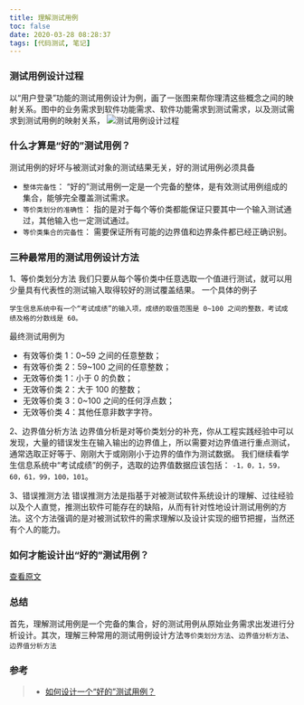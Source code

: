 ```yaml
---
title: 理解测试用例
toc: false
date: 2020-03-28 08:28:37
tags: [代码测试, 笔记]
---
```



### 测试用例设计过程
以“用户登录”功能的测试用例设计为例，画了一张图来帮你理清这些概念之间的映射关系。图中的业务需求到软件功能需求、软件功能需求到测试需求，以及测试需求到测试用例的映射关系，
![测试用例设计过程](https://static001.geekbang.org/resource/image/f1/f7/f1adcc92da9091037ccc022f29911ef7.png)


### 什么才算是“好的”测试用例？
测试用例的好坏与被测试对象的测试结果无关，好的测试用例必须具备
- `整体完备性`： “好的”测试用例一定是一个完备的整体，是有效测试用例组成的集合，能够完全覆盖测试需求。
- `等价类划分的准确性`： 指的是对于每个等价类都能保证只要其中一个输入测试通过，其他输入也一定测试通过。
- `等价类集合的完备性`： 需要保证所有可能的边界值和边界条件都已经正确识别。

### 三种最常用的测试用例设计方法
1、等价类划分方法
我们只要从每个等价类中任意选取一个值进行测试，就可以用少量具有代表性的测试输入取得较好的测试覆盖结果。
一个具体的例子
```
学生信息系统中有一个“考试成绩”的输入项，成绩的取值范围是 0~100 之间的整数，考试成绩及格的分数线是 60。
```
最终测试用例为

- 有效等价类 1：0\~59 之间的任意整数；
- 有效等价类 2：59\~100 之间的任意整数；
- 无效等价类 1：小于 0 的负数；
- 无效等价类 2：大于 100 的整数；
- 无效等价类 3：0\~100 之间的任何浮点数；
- 无效等价类 4：其他任意非数字字符。


2、边界值分析方法
边界值分析是对等价类划分的补充，你从工程实践经验中可以发现，大量的错误发生在输入输出的边界值上，所以需要对边界值进行重点测试，通常选取正好等于、刚刚大于或刚刚小于边界的值作为测试数据。
我们继续看学生信息系统中“考试成绩”的例子，选取的边界值数据应该包括：
`-1，0，1，59，60，61，99，100，101`。


3、错误推测方法
错误推测方法是指基于对被测试软件系统设计的理解、过往经验以及个人直觉，推测出软件可能存在的缺陷，从而有针对性地设计测试用例的方法。这个方法强调的是对被测试软件的需求理解以及设计实现的细节把握，当然还有个人的能力。


### 如何才能设计出“好的”测试用例？
[查看原文]((https://time.geekbang.org/column/article/10150))


### 总结
首先，理解测试用例是一个完备的集合，好的测试用例从原始业务需求出发进行分析设计。其次，理解三种常用的测试用例设计方法`等价类划分方法`、`边界值分析方法`、`边界值分析方法`


### 参考
> - [如何设计一个“好的”测试用例？](https://time.geekbang.org/column/article/10150)
